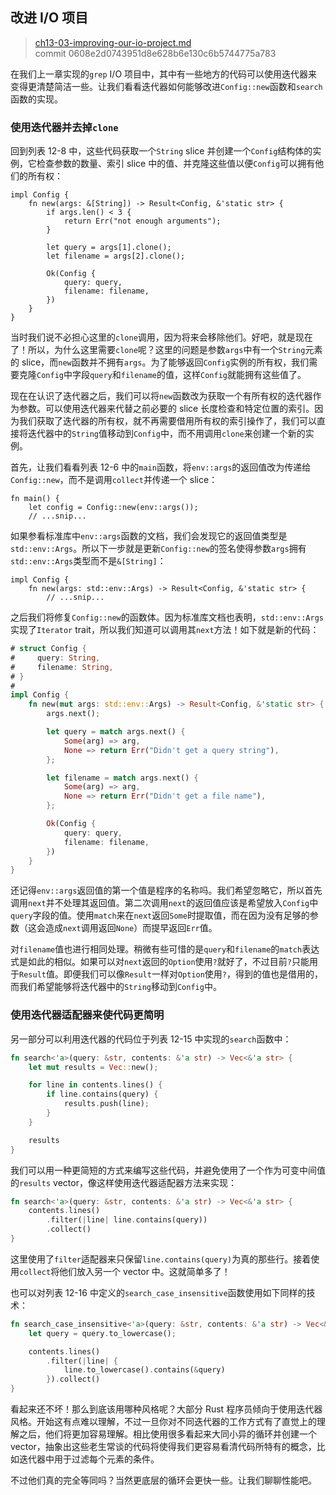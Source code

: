 ## 改进 I/O 项目

> [ch13-03-improving-our-io-project.md](https://github.com/rust-lang/book/blob/master/second-edition/src/ch13-03-improving-our-io-project.md)
> <br>
> commit 0608e2d0743951d8e628b6e130c6b5744775a783

在我们上一章实现的`grep` I/O 项目中，其中有一些地方的代码可以使用迭代器来变得更清楚简洁一些。让我们看看迭代器如何能够改进`Config::new`函数和`search`函数的实现。

### 使用迭代器并去掉`clone`

回到列表 12-8 中，这些代码获取一个`String` slice 并创建一个`Config`结构体的实例，它检查参数的数量、索引 slice 中的值、并克隆这些值以便`Config`可以拥有他们的所有权：

```rust,ignore
impl Config {
    fn new(args: &[String]) -> Result<Config, &'static str> {
        if args.len() < 3 {
            return Err("not enough arguments");
        }

        let query = args[1].clone();
        let filename = args[2].clone();

        Ok(Config {
            query: query,
            filename: filename,
        })
    }
}
```

当时我们说不必担心这里的`clone`调用，因为将来会移除他们。好吧，就是现在了！所以，为什么这里需要`clone`呢？这里的问题是参数`args`中有一个`String`元素的 slice，而`new`函数并不拥有`args`。为了能够返回`Config`实例的所有权，我们需要克隆`Config`中字段`query`和`filename`的值，这样`Config`就能拥有这些值了。

现在在认识了迭代器之后，我们可以将`new`函数改为获取一个有所有权的迭代器作为参数。可以使用迭代器来代替之前必要的 slice 长度检查和特定位置的索引。因为我们获取了迭代器的所有权，就不再需要借用所有权的索引操作了，我们可以直接将迭代器中的`String`值移动到`Config`中，而不用调用`clone`来创建一个新的实例。

首先，让我们看看列表 12-6 中的`main`函数，将`env::args`的返回值改为传递给`Config::new`，而不是调用`collect`并传递一个 slice：

```rust,ignore
fn main() {
    let config = Config::new(env::args());
    // ...snip...
```

<!-- Will add ghosting in libreoffice /Carol -->

如果参看标准库中`env::args`函数的文档，我们会发现它的返回值类型是`std::env::Args`。所以下一步就是更新`Config::new`的签名使得参数`args`拥有`std::env::Args`类型而不是`&[String]`：

```rust,ignore
impl Config {
    fn new(args: std::env::Args) -> Result<Config, &'static str> {
        // ...snip...
```

<!-- Will add ghosting in libreoffice /Carol -->

之后我们将修复`Config::new`的函数体。因为标准库文档也表明，`std::env::Args`实现了`Iterator` trait，所以我们知道可以调用其`next`方法！如下就是新的代码：

```rust
# struct Config {
#     query: String,
#     filename: String,
# }
#
impl Config {
    fn new(mut args: std::env::Args) -> Result<Config, &'static str> {
    	args.next();

        let query = match args.next() {
            Some(arg) => arg,
            None => return Err("Didn't get a query string"),
        };

        let filename = match args.next() {
            Some(arg) => arg,
            None => return Err("Didn't get a file name"),
        };

        Ok(Config {
            query: query,
            filename: filename,
        })
    }
}
```

<!-- Will add ghosting and wingdings in libreoffice /Carol -->

还记得`env::args`返回值的第一个值是程序的名称吗。我们希望忽略它，所以首先调用`next`并不处理其返回值。第二次调用`next`的返回值应该是希望放入`Config`中`query`字段的值。使用`match`来在`next`返回`Some`时提取值，而在因为没有足够的参数（这会造成`next`调用返回`None`）而提早返回`Err`值。

对`filename`值也进行相同处理。稍微有些可惜的是`query`和`filename`的`match`表达式是如此的相似。如果可以对`next`返回的`Option`使用`?`就好了，不过目前`?`只能用于`Result`值。即便我们可以像`Result`一样对`Option`使用`?`，得到的值也是借用的，而我们希望能够将迭代器中的`String`移动到`Config`中。

### 使用迭代器适配器来使代码更简明

另一部分可以利用迭代器的代码位于列表 12-15 中实现的`search`函数中：

<!-- We hadn't had a listing number for this code sample when we submitted
chapter 12; we'll fix the listing numbers in that chapter after you've
reviewed it. /Carol -->

```rust
fn search<'a>(query: &str, contents: &'a str) -> Vec<&'a str> {
    let mut results = Vec::new();

    for line in contents.lines() {
        if line.contains(query) {
            results.push(line);
        }
    }

    results
}
```

我们可以用一种更简短的方式来编写这些代码，并避免使用了一个作为可变中间值的`results` vector，像这样使用迭代器适配器方法来实现：

```rust
fn search<'a>(query: &str, contents: &'a str) -> Vec<&'a str> {
    contents.lines()
        .filter(|line| line.contains(query))
        .collect()
}
```

这里使用了`filter`适配器来只保留`line.contains(query)`为真的那些行。接着使用`collect`将他们放入另一个 vector 中。这就简单多了！

也可以对列表 12-16 中定义的`search_case_insensitive`函数使用如下同样的技术：

<!-- Similarly, the code snippet that will be 12-16 didn't have a listing
number when we sent you chapter 12, we will fix it. /Carol -->

```rust
fn search_case_insensitive<'a>(query: &str, contents: &'a str) -> Vec<&'a str> {
    let query = query.to_lowercase();

    contents.lines()
        .filter(|line| {
            line.to_lowercase().contains(&query)
        }).collect()
}
```

看起来还不坏！那么到底该用哪种风格呢？大部分 Rust 程序员倾向于使用迭代器风格。开始这有点难以理解，不过一旦你对不同迭代器的工作方式有了直觉上的理解之后，他们将更加容易理解。相比使用很多看起来大同小异的循环并创建一个 vector，抽象出这些老生常谈的代码将使得我们更容易看清代码所特有的概念，比如迭代器中用于过滤每个元素的条件。

不过他们真的完全等同吗？当然更底层的循环会更快一些。让我们聊聊性能吧。